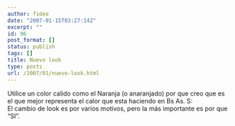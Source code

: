 ```yaml
---
author: fideo
date: "2007-01-15T03:27:14Z"
excerpt: ""
id: 96
post_format: []
status: publish
tags: []
title: Nuevo look
type: posts
url: /2007/01/nuevo-look.html
---
```

Utilice un color calido como el Naranja (o anaranjado) por que creo que es el que mejor representa el calor que esta haciendo en Bs As. S:  
El cambio de look es por varios motivos, pero la más importante es por que “SI”.
